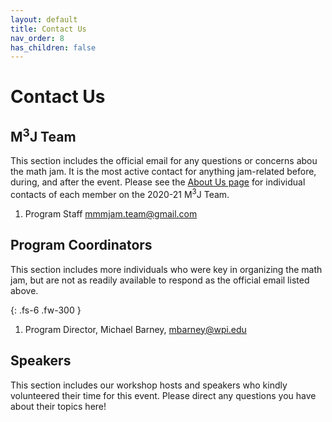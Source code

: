 ```yaml
---
layout: default
title: Contact Us
nav_order: 8
has_children: false
---
```


# Contact Us

## M<sup>3</sup>J Team 
This section includes the official email for any questions or concerns abou the math jam. It is the most active contact for anything jam-related before, during, and after the event. Please see the [About Us page](https://mmmjam.github.io/about-us/) for individual contacts of each member on the 2020-21 M<sup>3</sup>J Team. 

1. Program Staff [mmmjam.team@gmail.com](mailto:mmmjam.team@gmail.com)

## Program Coordinators 
This section includes more individuals who were key in organizing the math jam, but are not as readily available to respond as the official email listed above. 

{: .fs-6 .fw-300 }

1. Program Director, Michael Barney, [mbarney@wpi.edu](mailto:mbarney@wpi.edu)


## Speakers 

This section includes our workshop hosts and speakers who kindly volunteered their time for this event. Please direct any questions you have about their topics here! 
